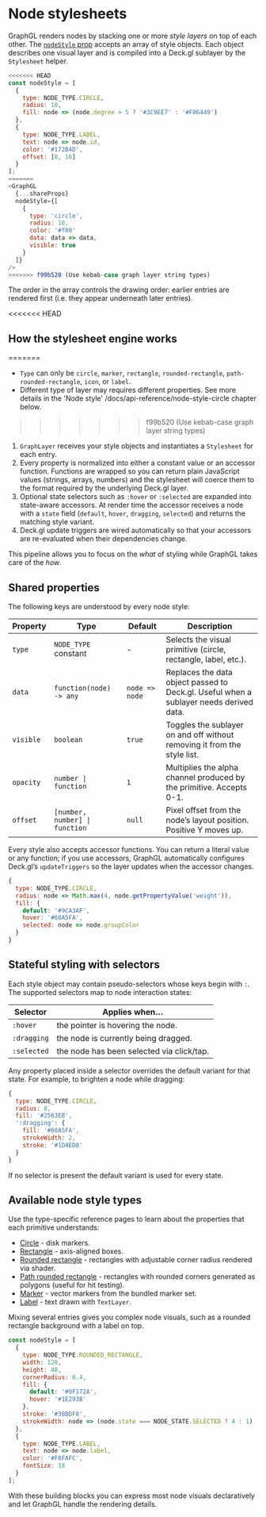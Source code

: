 # Node stylesheets

GraphGL renders nodes by stacking one or more *style layers* on top of each
other. The [`nodeStyle` prop](../../../../modules/graph-layers/api-reference/graph.md)
accepts an array of style objects. Each object describes one visual layer and is
compiled into a Deck.gl sublayer by the `Stylesheet` helper.

```js
<<<<<<< HEAD
const nodeStyle = [
  {
    type: NODE_TYPE.CIRCLE,
    radius: 10,
    fill: node => (node.degree > 5 ? '#3C9EE7' : '#F06449')
  },
  {
    type: NODE_TYPE.LABEL,
    text: node => node.id,
    color: '#172B4D',
    offset: [0, 16]
  }
];
=======
<GraphGL
  {...shareProps}
  nodeStyle={[
    {
      type: 'circle',
      radius: 10,
      color: '#f00'
      data: data => data,
      visible: true
    }
  ]}
/>
>>>>>>> f99b520 (Use kebab-case graph layer string types)
```

The order in the array controls the drawing order: earlier entries are rendered
first (i.e. they appear underneath later entries).

<<<<<<< HEAD
## How the stylesheet engine works
=======
- `Type` can only be `circle`, `marker`, `rectangle`, `rounded-rectangle`, `path-rounded-rectangle`, `icon`, or `label`.
- Different type of layer may requires different properties. See more details in the 'Node style' /docs/api-reference/node-style-circle chapter below.
>>>>>>> f99b520 (Use kebab-case graph layer string types)

1. `GraphLayer` receives your style objects and instantiates a `Stylesheet` for
   each entry.
2. Every property is normalized into either a constant value or an accessor
   function. Functions are wrapped so you can return plain JavaScript values
   (strings, arrays, numbers) and the stylesheet will coerce them to the format
   required by the underlying Deck.gl layer.
3. Optional state selectors such as `:hover` or `:selected` are expanded into
   state-aware accessors. At render time the accessor receives a node with a
   `state` field (`default`, `hover`, `dragging`, `selected`) and returns the
   matching style variant.
4. Deck.gl update triggers are wired automatically so that your accessors are
   re-evaluated when their dependencies change.

This pipeline allows you to focus on the *what* of styling while GraphGL takes
care of the *how*.

## Shared properties

The following keys are understood by every node style:

| Property | Type | Default | Description |
| --- | --- | --- | --- |
| `type` | `NODE_TYPE` constant | - | Selects the visual primitive (circle, rectangle, label, etc.). |
| `data` | `function(node) -> any` | `node => node` | Replaces the data object passed to Deck.gl. Useful when a sublayer needs derived data. |
| `visible` | `boolean` | `true` | Toggles the sublayer on and off without removing it from the style list. |
| `opacity` | `number \| function` | `1` | Multiplies the alpha channel produced by the primitive. Accepts 0-1. |
| `offset` | `[number, number] \| function` | `null` | Pixel offset from the node’s layout position. Positive Y moves up. |

Every style also accepts accessor functions. You can return a literal value or
any function; if you use accessors, GraphGL automatically configures Deck.gl’s
`updateTriggers` so the layer updates when the accessor changes.

```js
{
  type: NODE_TYPE.CIRCLE,
  radius: node => Math.max(4, node.getPropertyValue('weight')),
  fill: {
    default: '#9CA3AF',
    hover: '#60A5FA',
    selected: node => node.groupColor
  }
}
```

## Stateful styling with selectors

Each style object may contain pseudo-selectors whose keys begin with `:`. The
supported selectors map to node interaction states:

| Selector | Applies when… |
| --- | --- |
| `:hover` | the pointer is hovering the node. |
| `:dragging` | the node is currently being dragged. |
| `:selected` | the node has been selected via click/tap. |

Any property placed inside a selector overrides the default variant for that
state. For example, to brighten a node while dragging:

```js
{
  type: NODE_TYPE.CIRCLE,
  radius: 8,
  fill: '#2563EB',
  ':dragging': {
    fill: '#60A5FA',
    strokeWidth: 2,
    stroke: '#1D4ED8'
  }
}
```

If no selector is present the default variant is used for every state.

## Available node style types

Use the type-specific reference pages to learn about the properties that each
primitive understands:

* [Circle](./node-style-circle.md) - disk markers.
* [Rectangle](./node-style-rectangle.md) - axis-aligned boxes.
* [Rounded rectangle](./node-style-rounded-rectangle.md) - rectangles with
  adjustable corner radius rendered via shader.
* [Path rounded rectangle](./node-style-path-rounded-rectangle.md) - rectangles
  with rounded corners generated as polygons (useful for hit testing).
* [Marker](./node-style-marker.md) - vector markers from the bundled marker set.
* [Label](./node-style-label.md) - text drawn with `TextLayer`.

Mixing several entries gives you complex node visuals, such as a rounded
rectangle background with a label on top.

```js
const nodeStyle = [
  {
    type: NODE_TYPE.ROUNDED_RECTANGLE,
    width: 120,
    height: 48,
    cornerRadius: 0.4,
    fill: {
      default: '#0F172A',
      hover: '#1E293B'
    },
    stroke: '#38BDF8',
    strokeWidth: node => (node.state === NODE_STATE.SELECTED ? 4 : 1)
  },
  {
    type: NODE_TYPE.LABEL,
    text: node => node.label,
    color: '#F8FAFC',
    fontSize: 18
  }
];
```

With these building blocks you can express most node visuals declaratively and
let GraphGL handle the rendering details.
